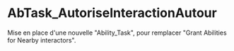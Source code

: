 # AbTask_AutoriseInteractionAutour
Mise en place d'une nouvelle "Ability_Task", pour remplacer "Grant Abilities for Nearby interactors".
